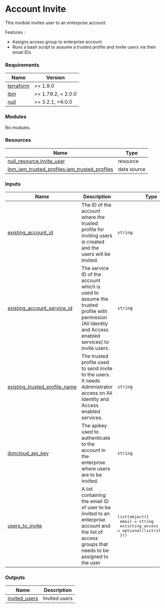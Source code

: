 # Account Invite

This module invites user to an enterprise account.

Features :
* Assigns access group to enterprise account
* Runs a bash script to assume a trusted profile and invite users via their email IDs

<!-- BEGINNING OF PRE-COMMIT-TERRAFORM DOCS HOOK -->
### Requirements

| Name | Version |
|------|---------|
| <a name="requirement_terraform"></a> [terraform](#requirement\_terraform) | >= 1.9.0 |
| <a name="requirement_ibm"></a> [ibm](#requirement\_ibm) | >= 1.79.2, < 2.0.0 |
| <a name="requirement_null"></a> [null](#requirement\_null) | >= 3.2.1, <4.0.0 |

### Modules

No modules.

### Resources

| Name | Type |
|------|------|
| [null_resource.invite_user](https://registry.terraform.io/providers/hashicorp/null/latest/docs/resources/resource) | resource |
| [ibm_iam_trusted_profiles.iam_trusted_profiles](https://registry.terraform.io/providers/IBM-Cloud/ibm/latest/docs/data-sources/iam_trusted_profiles) | data source |

### Inputs

| Name | Description | Type | Default | Required |
|------|-------------|------|---------|:--------:|
| <a name="input_existing_account_id"></a> [existing\_account\_id](#input\_existing\_account\_id) | The ID of the account where the trusted profile for inviting users is created and the users will be invited. | `string` | n/a | yes |
| <a name="input_existing_account_service_id"></a> [existing\_account\_service\_id](#input\_existing\_account\_service\_id) | The service ID of the account which is used to assume the trusted profile with permission (All Identity and Access enabled services) to invite users. | `string` | n/a | yes |
| <a name="input_existing_trusted_profile_name"></a> [existing\_trusted\_profile\_name](#input\_existing\_trusted\_profile\_name) | The trusted profile used to send invite to the users. It needs Administrator access on All Identity and Access enabled services. | `string` | n/a | yes |
| <a name="input_ibmcloud_api_key"></a> [ibmcloud\_api\_key](#input\_ibmcloud\_api\_key) | The apikey used to authenticate to the account in the enterprise where users are to be invited. | `string` | n/a | yes |
| <a name="input_users_to_invite"></a> [users\_to\_invite](#input\_users\_to\_invite) | A list containing the email ID of user to be invited to an enterprise account and the list of access groups that needs to be assigned to the user | <pre>list(object({<br/>    email                   = string<br/>    exisiting_access_groups = optional(list(string), [])<br/>  }))</pre> | `[]` | no |

### Outputs

| Name | Description |
|------|-------------|
| <a name="output_invited_users"></a> [invited\_users](#output\_invited\_users) | Invited users |
<!-- END OF PRE-COMMIT-TERRAFORM DOCS HOOK -->
